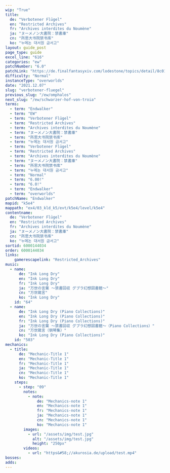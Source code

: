 ```yaml
---
wip: "True"
title:
  de: "Verbotener Flügel"
  en: "Restricted Archives"
  fr: "Archives interdites du Noumène"
  ja: "ヌーメノン大書院：禁書庫"
  cn: "所思大书院禁书库"
  ko: "누메논 대서원 금서고"
layout: guide_post
page_type: guide
excel_line: "616"
categories: "ew"
patchNumber: "6.0"
patchLink: "https://de.finalfantasyxiv.com/lodestone/topics/detail/8c0146ce7f89035f0f27dcad1edcf30d3037fcf5"
difficulty: "Normal"
instanceType: "overworlds"
date: "2021.12.07"
slug: "verbotener-fluegel"
previous_slug: "/ew/omphalos"
next_slug: "/ew/schwarzer-hof-von-troia"
terms:
  - term: "Endwalker"
  - term: "EW"
  - term: "Verbotener Flügel"
  - term: "Restricted Archives"
  - term: "Archives interdites du Noumène"
  - term: "ヌーメノン大書院：禁書庫"
  - term: "所思大书院禁书库"
  - term: "누메논 대서원 금서고"
  - term: "Verbotener Flügel"
  - term: "Restricted Archives"
  - term: "Archives interdites du Noumène"
  - term: "ヌーメノン大書院：禁書庫"
  - term: "所思大书院禁书库"
  - term: "누메논 대서원 금서고"
  - term: "Normal"
  - term: "6.00!"
  - term: "6.0!"
  - term: "Endwalker"
  - term: "overworlds"
patchName: "Endwalker"
mapid: "k5e4"
mappath: "ex4/03_kld_k5/evt/k5e4/level/k5e4"
contentname:
  de: "Verbotener Flügel"
  en: "Restricted Archives"
  fr: "Archives interdites du Noumène"
  ja: "ヌーメノン大書院：禁書庫"
  cn: "所思大书院禁书库"
  ko: "누메논 대서원 금서고"
sortid: 6000144034
order: 6000144034
links:
    gamerescapelink: "Restricted_Archives"
music:
  - name:
      de: "Ink Long Dry"
      en: "Ink Long Dry"
      fr: "Ink Long Dry"
      ja: "万世の言葉 ～禁書回収 グブラ幻想図書館～"
      cn: "万世箴言"
      ko: "Ink Long Dry"
    id: "64"
  - name:
      de: "Ink Long Dry (Piano Collections)"
      en: "Ink Long Dry (Piano Collections)"
      fr: "Ink Long Dry (Piano Collections)"
      ja: "万世の言葉 ～禁書回収 グブラ幻想図書館～（Piano Collections）"
      cn: "万世箴言（钢琴集）"
      ko: "Ink Long Dry (Piano Collections)"
    id: "503"
mechanics:
  - title:
      de: "Mechanic-Title 1"
      en: "Mechanic-Title 1"
      fr: "Mechanic-Title 1"
      ja: "Mechanic-Title 1"
      cn: "Mechanic-Title 1"
      ko: "Mechanic-Title 1"
    steps:
      - step: "09"
        notes:
          - note:
              de: "Mechanics-note 1"
              en: "Mechanics-note 1"
              fr: "Mechanics-note 1"
              ja: "Mechanics-note 1"
              cn: "Mechanics-note 1"
              ko: "Mechanics-note 1"
        images:
          - url: "/assets/img/test.jpg"
            alt: "/assets/img/test.jpg"
            height: "250px"
        videos:
          - url: "https&#58;//akurosia.de/upload/test.mp4"
bosses:
adds:
---
```

